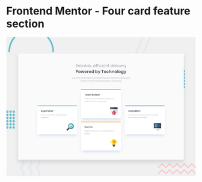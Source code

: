 # Frontend Mentor - Four card feature section

![Design preview for the Four card feature section coding challenge](./design/desktop-preview.jpg)




